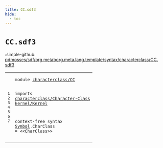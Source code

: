 ```yaml
---
title: CC.sdf3
hide:
  - toc
---
```


# `CC.sdf3`

:simple-github: [pdmosses/sdf/org.metaborg.meta.lang.template/syntax/characterclass/CC.sdf3]

[pdmosses/sdf/org.metaborg.meta.lang.template/syntax/characterclass/CC.sdf3]: https://github.com/pdmosses/sdf/blob/master/org.metaborg.meta.lang.template/syntax/characterclass/CC.sdf3 "The source file on GitHub"

<div class="sdf3"><table class="highlighttable"><tbody><tr><td class="linenos"><div class="linenodiv"><pre><span></span>1
2
3
4
5
6
7
</pre></div></td>
<td class="code"><pre><code><span class="keyword">module</span> <a href="../../sdf2-core/Sdf2-Syntax.sdf3#characterclass/CC_178_195" id="characterclass/CC_7_24" title="Referenced at ../../sdf2-core/Sdf2-Syntax.sdf3 line 9">characterclass/CC</a>

<span class="keyword">imports</span> <a href="../Character-Class.sdf3#characterclass/Character-Class_7_37" id="characterclass/Character-Class_34_64" title="Defined at ../Character-Class.sdf3 line 1">characterclass/Character-Class</a> 
        <a href="../../kernel/Kernel.sdf3#kernel/Kernel_7_20" id="kernel/Kernel_74_87" title="Defined at ../../kernel/Kernel.sdf3 line 1">kernel/Kernel</a>
 
<span class="keyword">context-free syntax</span>
    <a href="../../restrictions/Restrictions.sdf3#Symbol_587_593" id="Symbol_114_120" title="Referenced at ../../restrictions/Restrictions.sdf3 line 20">Symbol</a>.<span class="cons_Constructor"><span id="CharClass_121_130" title="Not referenced locally, nor via imports">CharClass</span></span> = &lt;&lt;CharClass&gt;&gt;
</code></pre></td></tr></tbody></table></div>